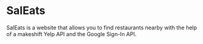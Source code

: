 # SalEats

SalEats is a website that allows you to find restaurants nearby with the help of a makeshift Yelp API and the Google Sign-In API. 
